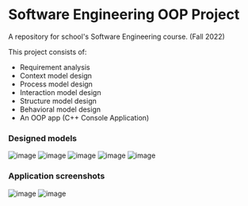 # Software Engineering OOP Project
A repository for school's Software Engineering course. (Fall 2022)

This project consists of:
- Requirement analysis
- Context model design
- Process model design
- Interaction model design
- Structure model design
- Behavioral model design
- An OOP app (C++ Console Application)

### Designed models
![image](https://user-images.githubusercontent.com/48195650/222730274-37cd33bd-2e92-4f5c-b153-60351db47b2b.png)
![image](https://user-images.githubusercontent.com/48195650/222726663-52fc0000-b92a-42b7-a219-d7143c9156f2.png)
![image](https://user-images.githubusercontent.com/48195650/222726717-353a6232-fe95-4c1f-b4c2-aad194fd2590.png)
![image](https://user-images.githubusercontent.com/48195650/222726729-00f372a8-27f2-4f95-9a35-79f37fcd3c8f.png)
![image](https://user-images.githubusercontent.com/48195650/222729928-0365bd54-7963-4dc2-8647-738eff408e38.png)

### Application screenshots
![image](https://user-images.githubusercontent.com/48195650/222727157-579719a0-1487-4c4f-9413-2f1eeece2222.png)
![image](https://user-images.githubusercontent.com/48195650/222727251-878930de-103f-4b6e-950c-08bac7028084.png)
